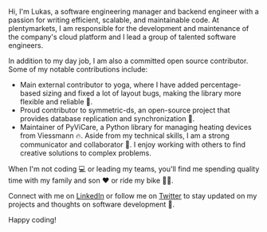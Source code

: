 Hi, I'm Lukas, a software engineering manager and backend engineer with a passion for writing efficient, scalable, and maintainable code.
At plentymarkets, I am responsible for the development and maintenance of the company's cloud platform and I lead a group of talented software engineers.

In addition to my day job, I am also a committed open source contributor. Some of my notable contributions include:

- Main external contributor to yoga, where I have added percentage-based sizing and fixed a lot of layout bugs, making the library more flexible and reliable 💪.
- Proud contributor to symmetric-ds, an open-source project that provides database replication and synchronization 🔄.
- Maintainer of PyViCare, a Python library for managing heating devices from Viessmann 🔥.
Aside from my technical skills, I am a strong communicator and collaborator 🤝. I enjoy working with others to find creative solutions to complex problems.

When I'm not coding 💻 or leading my teams, you'll find me spending quality time with my family and son ❤️ or ride my bike 🚴‍♂️.

Connect with me on [LinkedIn](https://www.linkedin.com/in/lukas-woehrl/) or follow me on [Twitter](https://twitter.com/lwoehrl) to stay updated on my projects and thoughts on software development 💬.

Happy coding!


